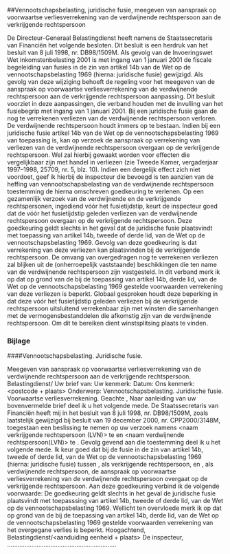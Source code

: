 <meta http-equiv='Content-Type' content='text/html; charset=utf-8' />

##Vennootschapsbelasting, juridische fusie, meegeven van aanspraak op voorwaartse verliesverrekening van de verdwijnende rechtspersoon aan de verkrijgende rechtspersoon

De Directeur-Generaal Belastingdienst heeft namens de Staatssecretaris van Financiën het volgende besloten.     Dit besluit is een herdruk van het besluit van 8 juli 1998, nr. DB98/1509M. Als gevolg van de Invoeringswet Wet inkomstenbelasting 2001 is met ingang van 1 januari 2001 de fiscale begeleiding van fusies in de zin van artikel 14b van de Wet op de vennootschapsbelasting 1969 (hierna: juridische fusie) gewijzigd. Als gevolg van deze wijziging behoeft de regeling voor het meegeven van de aanspraak op voorwaartse verliesverrekening van de verdwijnende rechtspersoon aan de verkrijgende rechtspersoon aanpassing. Dit besluit voorziet in deze aanpassingen, die verband houden met de invulling van het fusiebegrip met ingang van 1 januari 2001. Bij een juridische fusie gaan de nog te verrekenen verliezen van de verdwijnende rechtspersoon verloren. De verdwijnende rechtspersoon houdt immers op te bestaan. Indien bij een juridische fusie artikel 14b van de Wet op de vennootschapsbelasting 1969 van toepassing is, kan op verzoek de aanspraak op verrekening van verliezen van de verdwijnende rechtspersoon overgaan op de verkrijgende rechtspersoon. Wel zal hierbij gewaakt worden voor effecten die vergelijkbaar zijn met handel in verliezen (zie Tweede Kamer, vergaderjaar 1997–1998, 25709, nr. 5, blz. 10). Indien een dergelijk effect zich niet voordoet, geef ik hierbij de inspecteur die bevoegd is ten aanzien van de heffing van vennootschapsbelasting van de verdwijnende rechtspersoon toestemming de hierna omschreven goedkeuring te verlenen. Op een gezamenlijk verzoek van de verdwijnende en de verkrijgende rechtspersonen, ingediend vóór het fusietijdstip, keurt de inspecteur goed dat de vóór het fusietijdstip geleden verliezen van de verdwijnende rechtspersoon overgaan op de verkrijgende rechtspersoon. Deze goedkeuring geldt slechts in het geval dat de juridische fusie plaatsvindt met toepassing van artikel 14b, tweede of derde lid, van de Wet op de vennootschapsbelasting 1969. Gevolg van deze goedkeuring is dat verrekening van deze verliezen kan plaatsvinden bij de verkrijgende rechtspersoon. De omvang van overgedragen nog te verrekenen verliezen zal blijken uit de (onherroepelijk vaststaande) beschikkingen die ten name van de verdwijnende rechtspersoon zijn vastgesteld. In dit verband merk ik op dat op grond van de bij de toepassing van artikel 14b, derde lid, van de Wet op de vennootschapsbelasting 1969 gestelde voorwaarden verrekening van deze verliezen is beperkt. Globaal gesproken houdt deze beperking in dat deze vóór het fusietijdstip geleden verliezen bij de verkrijgende rechtspersoon uitsluitend verrekenbaar zijn met winsten die samenhangen met de vermogensbestanddelen die afkomstig zijn van de verdwijnende rechtspersoon. Om dit te bereiken dient winstsplitsing plaats te vinden.   

### Bijlage  

####Vennootschapsbelasting. Juridische fusie.

Meegeven van aanspraak op voorwaartse verliesverrekening van de verdwijnende rechtspersoon aan de verkrijgende rechtspersoon. Belastingdienst/<eenheid> Uw brief van: Uw kenmerk: Datum: Ons kenmerk: <naam geadresseerde> <adres> <postcode + plaats> Onderwerp: Vennootschapsbelasting. Juridische fusie. Voorwaartse verliesverrekening. Geachte <naam>, Naar aanleiding van uw bovenvermelde brief deel ik u het volgende mede. De Staatssecretaris van Financiën heeft mij in het besluit van 8 juli 1998, nr. DB98/1509M, zoals laatstelijk gewijzigd bij besluit van 19 december 2000, nr. CPP2000/3148M, toegestaan een beslissing te nemen op uw verzoek namens <naam verkrijgende rechtspersoon (LVN)> te <vestigingsplaats> en <naam verdwijnende rechtspersoon(LVN)> te <vestigingsplaats>. Gevolg gevend aan die toestemming deel ik u het volgende mede. Ik keur goed dat bij de fusie in de zin van artikel 14b, tweede of derde lid, van de Wet op de vennootschapsbelasting 1969 (hierna: juridische fusie) tussen <naam verkrijgende rechtspersoon>, als verkrijgende rechtspersoon, en <naam verdwijnende rechtspersoon>, als verdwijnende rechtspersoon, de aanspraak op voorwaartse verliesverrekening van de verdwijnende rechtspersoon overgaat op de verkrijgende rechtspersoon. Aan deze goedkeuring verbind ik de volgende voorwaarde: De goedkeuring geldt slechts in het geval de juridische fusie plaatsvindt met toepasssing van artikel 14b, tweede of derde lid, van de Wet op de vennootschapsbelasting 1969. Wellicht ten overvloede merk ik op dat op grond van de bij de toepassing van artikel 14b, derde lid, van de Wet op de vennootschapsbelasting 1969 gestelde voorwaarden verrekening van het overgegane verlies is beperkt. Hoogachtend, Belastingdienst/<aanduiding eenheid + plaats> De inspecteur, ............................................................... 

